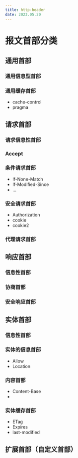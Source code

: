 ```yaml
---
title: http-header
date: 2023.05.20
---
```



# 报文首部分类

## 通用首部
### 通用信息型首部

### 通用缓存首部
  - cache-control
  - pragma 
## 请求首部
### 请求信息性首部
### Accept
### 条件请求首部
  - If-None-Match
  - If-Modified-Since
  - ...
### 安全请求首部
  - Authorization
  - cookie
  - cookie2

### 代理请求首部

## 响应首部
### 信息性首部
### 协商首部
### 安全响应首部

## 实体首部
### 信息性首部
### 实体的信息首部
  - Allow
  - Location

### 内容首部
  - Content-Base
  - 
### 实体缓存首部
- ETag
- Expires
- last-modified
## 扩展首部（自定义首部）